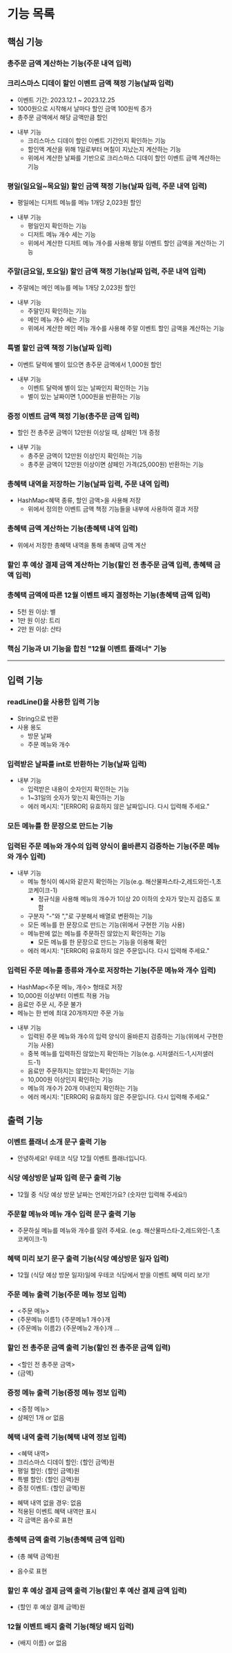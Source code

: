 # 기능 목록

## 핵심 기능

### 총주문 금액 계산하는 기능(주문 내역 입력)

### 크리스마스 디데이 할인 이벤트 금액 책정 기능(날짜 입력)
* 이벤트 기간: 2023.12.1 ~ 2023.12.25
* 1000원으로 시작해서 날마다 할인 금액 100원씩 증가
* 총주문 금액에서 해당 금액만큼 할인 
- 내부 기능
  - 크리스마스 디데이 할인 이벤트 기간인지 확인하는 기능
  - 할인액 계산을 위해 1일로부터 며칠이 지났는지 계산하는 기능
  - 위에서 계산한 날짜를 기반으로 크리스마스 디데이 할인 이벤트 금액 계산하는 기능 

### 평일(일요일~목요일) 할인 금액 책정 기능(날짜 입력, 주문 내역 입력)
* 평일에는 디저트 메뉴를 메뉴 1개당 2,023원 할인
- 내부 기능
  - 평일인지 확인하는 기능
  - 디저트 메뉴 개수 세는 기능
  - 위에서 계산한 디저트 메뉴 개수를 사용해 평일 이벤트 할인 금액을 계산하는 기능 

### 주말(금요일, 토요일) 할인 금액 책정 기능(날짜 입력, 주문 내역 입력)
* 주말에는 메인 메뉴를 메뉴 1개당 2,023원 할인
- 내부 기능
  - 주말인지 확인하는 기능
  - 메인 메뉴 개수 세는 기능
  - 위에서 계산한 메인 메뉴 개수를 사용해 주말 이벤트 할인 금액을 계산하는 기능

### 특별 할인 금액 책정 기능(날짜 입력)
* 이벤트 달력에 별이 있으면 총주문 금액에서 1,000원 할인
- 내부 기능
  - 이벤트 달력에 별이 있는 날짜인지 확인하는 기능
  - 별이 있는 날짜이면 1,000원을 반환하는 기능

### 증정 이벤트 금액 책정 기능(총주문 금액 입력)
* 할인 전 총주문 금액이 12만원 이상일 때, 샴페인 1개 증정 
- 내부 기능
  - 총주문 금액이 12만원 이상인지 확인하는 기능
  - 총주문 금액이 12만원 이상이면 샴페인 가격(25,000원) 반환하는 기능

### 총혜택 내역을 저장하는 기능(날짜 입력, 주문 내역 입력)
* HashMap<혜택 종류, 할인 금액>을 사용해 저장
  * 위에서 정의한 이벤트 금액 책정 기능들을 내부에 사용하여 결과 저장 

### 총혜택 금액 계산하는 기능(총혜택 내역 입력)
* 위에서 저장한 총혜택 내역을 통해 총혜택 금액 계산

### 할인 후 예상 결제 금액 계산하는 기능(할인 전 총주문 금액 입력, 총혜택 금액 입력)

### 총혜택 금액에 따른 12월 이벤트 배지 결정하는 기능(총혜택 금액 입력)
* 5천 원 이상: 별
* 1만 원 이상: 트리
* 2만 원 이상: 산타 

### 핵심 기능과 UI 기능을 합친 "12월 이벤트 플래너" 기능 

___
## 입력 기능

### readLine()을 사용한 입력 기능
- String으로 반환
- 사용 용도
  - 방문 날짜
  - 주문 메뉴와 개수

### 입력받은 날짜를 int로 반환하는 기능(날짜 입력)
- 내부 기능
  - 입력받은 내용이 숫자인지 확인하는 기능
  - 1~31일의 숫자가 맞는지 확인하는 기능
  * 에러 메시지: "[ERROR] 유효하지 않은 날짜입니다. 다시 입력해 주세요."

### 모든 메뉴를 한 문장으로 만드는 기능 

### 입력된 주문 메뉴와 개수의 입력 양식이 올바른지 검증하는 기능(주문 메뉴와 개수 입력)
- 내부 기능
  - 메뉴 형식이 예시와 같은지 확인하는 기능(e.g. 해산물파스타-2,레드와인-1,초코케이크-1)
    - 정규식을 사용해 메뉴의 개수가 1이상 20 이하의 숫자가 맞는지 검증도 포함
  - 구분자 "-"와 ","로 구분해서 배열로 변환하는 기능
  - 모든 메뉴를 한 문장으로 만드는 기능(위에서 구현한 기능 사용)
  - 메뉴판에 없는 메뉴를 주문하진 않았는지 확인하는 기능
    - 모든 메뉴를 한 문장으로 만드는 기능을 이용해 확인
  * 에러 메시지: "[ERROR] 유효하지 않은 주문입니다. 다시 입력해 주세요."

### 입력된 주문 메뉴를 종류와 개수로 저장하는 기능(주문 메뉴와 개수 입력)
* HashMap<주문 메뉴, 개수> 형태로 저장
* 10,000원 이상부터 이벤트 적용 가능
* 음료만 주문 시, 주문 불가
* 메뉴는 한 번에 최대 20개까지만 주문 가능
- 내부 기능
  - 입력된 주문 메뉴와 개수의 입력 양식이 올바른지 검증하는 기능(위에서 구현한 기능 사용)
  - 중복 메뉴를 입력하진 않았는지 확인하는 기능(e.g. 시저샐러드-1,시저샐러드-1)
  - 음료만 주문하지는 않았는지 확인하는 기능
  - 10,000원 이상인지 확인하는 기능
  - 메뉴의 개수가 20개 이내인지 확인하는 기능
  * 에러 메시지: "[ERROR] 유효하지 않은 주문입니다. 다시 입력해 주세요."

## 출력 기능 

### 이벤트 플래너 소개 문구 출력 기능
* 안녕하세요! 우테코 식당 12월 이벤트 플래너입니다.

### 식당 예상방문 날짜 입력 문구 출력 기능 
* 12월 중 식당 예상 방문 날짜는 언제인가요? (숫자만 입력해 주세요!)

### 주문할 메뉴와 메뉴 개수 입력 문구 출력 기능
* 주문하실 메뉴를 메뉴와 개수를 알려 주세요. (e.g. 해산물파스타-2,레드와인-1,초코케이크-1)

### 혜택 미리 보기 문구 출력 기능(식당 예상방문 일자 입력)
* 12월 (식당 예상 방문 일자)일에 우테코 식당에서 받을 이벤트 혜택 미리 보기!

### 주문 메뉴 출력 기능(주문 메뉴 정보 입력)
* <주문 메뉴>
* {주문메뉴 이름1} {주문메뉴1 개수}개
* {주문메뉴 이름2} {주문메뉴2 개수}개
...

### 할인 전 총주문 금액 출력 기능(할인 전 총주문 금액 입력)
* <할인 전 총주문 금액>
* {금액}

### 증정 메뉴 출력 기능(증정 메뉴 정보 입력)
* <증정 메뉴>
* 샴페인 1개 or 없음

### 혜택 내역 출력 기능(혜택 내역 정보 입력)
* <혜택 내역>
* 크리스마스 디데이 할인: {할인 금액}원
* 평일 할인: {할인 금액}원
* 특별 할인: {할인 금액}원
* 증정 이벤트: {할인 금액}원
- 혜택 내역 없을 경우: 없음
- 적용된 이벤트 혜택 내역만 표시 
- 각 금액은 음수로 표현

### 총혜택 금액 출력 기능(총혜택 금액 입력)
* {총 혜택 금액}원
- 음수로 표현

### 할인 후 예상 결제 금액 출력 기능(할인 후 예산 결제 금액 입력)
* {할인 후 예상 결제 금액}원

### 12월 이벤트 배지 출력 기능(해당 배지 입력)
* {배지 이름} or 없음 


